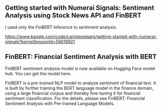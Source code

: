 ## Getting started with Numerai Signals: Sentiment Analysis using Stock News API and FinBERT 

I used only the FinBERT Inference to sentiment analysis.

https://www.kaggle.com/code/carlolepelaars/getting-started-with-numerai-signals?kernelSessionId=56619921








## FinBERT: Financial Sentiment Analysis with BERT

FinBERT sentiment analysis model is now available on Hugging Face model hub. You can get the model here.

FinBERT is a pre-trained NLP model to analyze sentiment of financial text. It is built by further training the BERT language model in the finance domain, using a large financial corpus and thereby fine-tuning it for financial sentiment classification. For the details, please see FinBERT: Financial Sentiment Analysis with Pre-trained Language Models.
